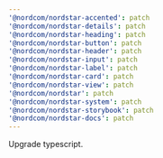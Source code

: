 ```yaml
---
'@nordcom/nordstar-accented': patch
'@nordcom/nordstar-details': patch
'@nordcom/nordstar-heading': patch
'@nordcom/nordstar-button': patch
'@nordcom/nordstar-header': patch
'@nordcom/nordstar-input': patch
'@nordcom/nordstar-label': patch
'@nordcom/nordstar-card': patch
'@nordcom/nordstar-view': patch
'@nordcom/nordstar': patch
'@nordcom/nordstar-system': patch
'@nordcom/nordstar-storybook': patch
'@nordcom/nordstar-docs': patch
---
```


Upgrade typescript.
